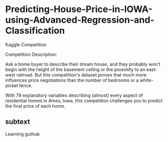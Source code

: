 # Predicting-House-Price-in-IOWA-using-Advanced-Regression-and-Classification

Kaggle Competition

Competition Description: 

Ask a home buyer to describe their dream house, and they probably won't begin with the height of the basement ceiling or the proximity to an east-west railroad. But this  competition's dataset proves that much more influences price negotiations than the number of bedrooms or a white-picket fence.

With 79 explanatory variables describing (almost) every aspect of residential homes in Ames, Iowa, this competition challenges you to predict the final price of each home.

## subtext
Learning guthub


